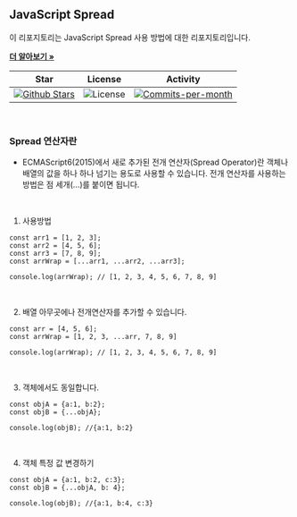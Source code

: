 ## JavaScript Spread

이 리포지토리는 JavaScript Spread 사용 방법에 대한 리포지토리입니다. <br />

<a href="https://github.com/devncore/devncore"><strong>더 알아보기 »</strong></a>
 
| Star | License | Activity |
|:----:|:-------:|:--------:|
| <a href="https://github.com/devncore/docs/stargazers"><img src="https://img.shields.io/github/stars/devncore/docs" alt="Github Stars"></a> | <img src="https://img.shields.io/github/license/devncore/docs" alt="License"> | <a href="https://github.com/devncore/docs/pulse"><img src="https://img.shields.io/github/commit-activity/m/devncore/docs" alt="Commits-per-month"></a> |

<br />
 
### Spread 연산자란
- ECMAScript6(2015)에서 새로 추가된 전개 연산자(Spread Operator)란 객체나 배열의 값을 하나 하나 넘기는 용도로 사용할 수 있습니다. 전개 연산자를 사용하는 방법은 점 세개(...)를 붙이면 됩니다.

<br />

1. 사용방법
```
const arr1 = [1, 2, 3];
const arr2 = [4, 5, 6];
const arr3 = [7, 8, 9];
const arrWrap = [...arr1, ...arr2, ...arr3];

console.log(arrWrap); // [1, 2, 3, 4, 5, 6, 7, 8, 9]
```

<br />

2. 배열 아무곳에나 전개연산자를 추가할 수 있습니다.
```
const arr = [4, 5, 6];
const arrWrap = [1, 2, 3, ...arr, 7, 8, 9]

console.log(arrWrap); // [1, 2, 3, 4, 5, 6, 7, 8, 9]
```

<br />

3. 객체에서도 동일합니다.
```
const objA = {a:1, b:2};
const objB = {...objA};

console.log(objB); //{a:1, b:2}
```

<br />

4. 객체 특정 값 변경하기
```
const objA = {a:1, b:2, c:3};
const objB = {...objA, b: 4};

console.log(objB); //{a:1, b:4, c:3}
```


